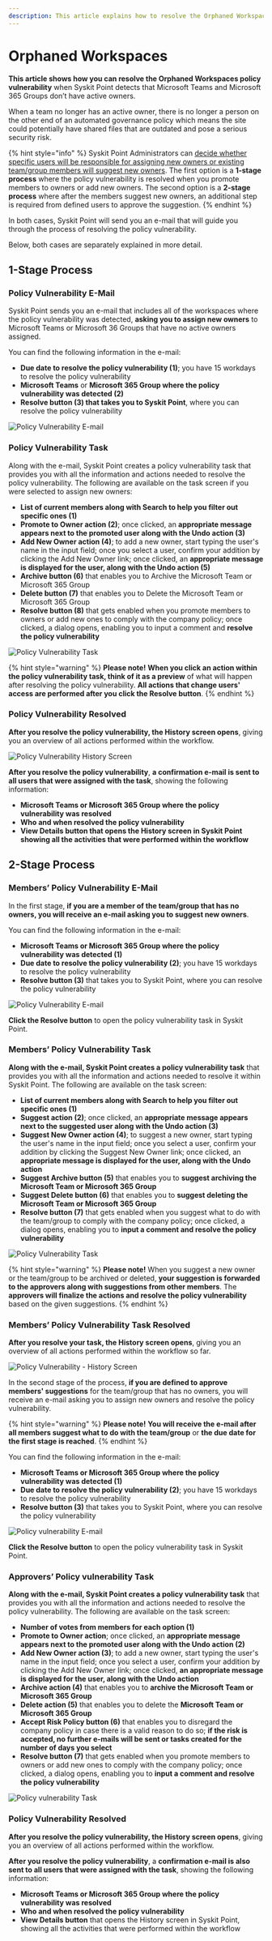 ```yaml
---
description: This article explains how to resolve the Orphaned Workspaces policy vulnerability in Syskit Point.
---
```


# Orphaned Workspaces

**This article shows how you can resolve the Orphaned Workspaces policy vulnerability** when Syskit Point detects that Microsoft Teams and Microsoft 365 Groups don’t have active owners. 

When a team no longer has an active owner, there is no longer a person on the other end of an automated governance policy which means the site could potentially have shared files that are outdated and pose a serious security risk. 

{% hint style="info" %}
Syskit Point Administrators can [decide whether specific users will be responsible for assigning new owners or existing team/group members will suggest new owners](set-up-policies.md).
The first option is a **1-stage process** where the policy vulnerability is resolved when you promote members to owners or add new owners.
The second option is a **2-stage process** where after the members suggest new owners, an additional step is required from defined users to approve the suggestion. 
{% endhint %}

In both cases, Syskit Point will send you an e-mail that will guide you through the process of resolving the policy vulnerability. 

Below, both cases are separately explained in more detail.

## 1-Stage Process

### Policy Vulnerability E-Mail

Syskit Point sends you an e-mail that includes all of the workspaces where the policy vulnerability was detected, **asking you to assign new owners** to Microsoft Teams or Microsoft 36 Groups that have no active owners assigned.

You can find the following information in the e-mail:
* **Due date to resolve the policy vulnerability (1)**; you have 15 workdays to resolve the policy vulnerability
* **Microsoft Teams** or **Microsoft 365 Group where the policy vulnerability was detected (2)**
* **Resolve button (3) that takes you to Syskit Point**, where you can resolve the policy vulnerability

![Policy Vulnerability E-mail](../../.gitbook/assets/orphaned-resources-assign-owners-email.png)

### Policy Vulnerability Task

Along with the e-mail, Syskit Point creates a policy vulnerability task that provides you with all the information and actions needed to resolve the policy vulnerability. 
The following are available on the task screen if you were selected to assign new owners:
* **List of current members along with Search to help you filter out specific ones (1)**
* **Promote to Owner action (2)**; once clicked, an **appropriate message appears next to the promoted user along with the Undo action (3)**
* **Add New Owner action (4)**; to add a new owner, start typing the user's name in the input field; once you select a user, confirm your addition by clicking the Add New Owner link; once clicked, an **appropriate message is displayed for the user, along with the Undo action (5)**
* **Archive button (6)** that enables you to Archive the Microsoft Team or Microsoft 365 Group
* **Delete button (7)** that enables you to Delete the Microsoft Team or Microsoft 365 Group
* **Resolve button (8)** that gets enabled when you promote members to owners or add new ones to comply with the company policy; once clicked, a dialog opens, enabling you to input a comment and **resolve the policy vulnerability**

![Policy Vulnerability Task](../../.gitbook/assets/orphaned-resources-policy-violation-task.png)

{% hint style="warning" %}
**Please note!**
**When you click an action within the policy vulnerability task, think of it as a preview** of what will happen after resolving the policy vulnerability.
**All actions that change users' access are performed after you click the Resolve button**. 
{% endhint %}

### Policy Vulnerability Resolved

**After you resolve the policy vulnerability, the History screen opens**, giving you an overview of all actions performed within the workflow.

![Policy Vulnerability History Screen](../../.gitbook/assets/orphaned-resources-policy-history-screen.png)

**After you resolve the policy vulnerability**, **a confirmation e-mail is sent to all users that were assigned with the task**, showing the following information:
* **Microsoft Teams or Microsoft 365 Group where the policy vulnerability was resolved**
* **Who and when resolved the policy vulnerability**
* **View Details button that opens the History screen in Syskit Point showing all the activities that were performed within the workflow**

## 2-Stage Process

### Members’ Policy Vulnerability E-Mail

In the first stage, **if you are a member of the team/group that has no owners, you will receive an e-mail asking you to suggest new owners**. 

You can find the following information in the e-mail:
* **Microsoft Teams or Microsoft 365 Group where the policy vulnerability was detected (1)**
* **Due date to resolve the policy vulnerability (2)**; you have 15 workdays to resolve the policy vulnerability
* **Resolve button (3)** that takes you to Syskit Point, where you can resolve the policy vulnerability

![Policy Vulnerability E-mail](../../.gitbook/assets/orphaned-resources-assign-owners-email.png)

**Click the Resolve button** to open the policy vulnerability task in Syskit Point.

### Members’ Policy Vulnerability Task

**Along with the e-mail, Syskit Point creates a policy vulnerability task** that provides you with all the information and actions needed to resolve it within Syskit Point. 
The following are available on the task screen:
* **List of current members along with Search to help you filter out specific ones (1)**
* **Suggest action (2)**; once clicked, an **appropriate message appears next to the suggested user along with the Undo action (3)**
* **Suggest New Owner action (4)**; to suggest a new owner, start typing the user's name in the input field; once you select a user, confirm your addition by clicking the Suggest New Owner link; once clicked, an **appropriate message is displayed for the user, along with the Undo action**
* **Suggest Archive button (5)** that enables you to **suggest archiving the Microsoft Team or Microsoft 365 Group**
* **Suggest Delete button (6)** that enables you to **suggest deleting the Microsoft Team or Microsoft 365 Group**
* **Resolve button (7)** that gets enabled when you suggest what to do with the team/group to comply with the company policy; once clicked, a dialog opens, enabling you to **input a comment and resolve the policy vulnerability**

![Policy Vulnerability Task](../../.gitbook/assets/orphaned-resources-policy-violation-task-member.png)

{% hint style="warning" %}
**Please note!**
When you suggest a new owner or the team/group to be archived or deleted, **your suggestion is forwarded to the approvers along with suggestions from other members**. The **approvers will finalize the actions and resolve the policy vulnerability** based on the given suggestions. 
{% endhint %}

### Members’ Policy Vulnerability Task Resolved

**After you resolve your task, the History screen opens**, giving you an overview of all actions performed within the workflow so far.

![Policy Vulnerability - History Screen](../../.gitbook/assets/orphaned-resources-policy-history-screen-suggested.png)

In the second stage of the process, **if you are defined to approve members' suggestions** for the team/group that has no owners, you will receive an e-mail asking you to assign new owners and resolve the policy vulnerability. 

{% hint style="warning" %}
**Please note!**
**You will receive the e-mail after all members suggest what to do with the team/group** or **the due date for the first stage is reached**.
{% endhint %}

You can find the following information in the e-mail:
* **Microsoft Teams or Microsoft 365 Group where the policy vulnerability was detected (1)**
* **Due date to resolve the policy vulnerability (2)**; you have 15 workdays to resolve the policy vulnerability
* **Resolve button (3)** that takes you to Syskit Point, where you can resolve the policy vulnerability

![Policy vulnerability E-mail](../../.gitbook/assets/orphaned-resources-assign-owners-email-approvers.png)

**Click the Resolve button** to open the policy vulnerability task in Syskit Point.

### Approvers’ Policy vulnerability Task

**Along with the e-mail, Syskit Point creates a policy vulnerability task** that provides you with all the information and actions needed to resolve the policy vulnerability. 
The following are available on the task screen:
* **Number of votes from members for each option (1)**
* **Promote to Owner action**; once clicked, an **appropriate message appears next to the promoted user along with the Undo action (2)**
* **Add New Owner action (3)**; to add a new owner, start typing the user's name in the input field; once you select a user, confirm your addition by clicking the Add New Owner link; once clicked, **an appropriate message is displayed for the user, along with the Undo action**
* **Archive action (4)** that enables you to **archive the Microsoft Team or Microsoft 365 Group**
* **Delete action (5)** that enables you to delete the **Microsoft Team or Microsoft 365 Group**
* **Accept Risk Policy button (6)** that enables you to disregard the company policy in case there is a valid reason to do so; **if the risk is accepted, no further e-mails will be sent or tasks created for the number of days you select**
* **Resolve button (7)** that gets enabled when you promote members to owners or add new ones to comply with the company policy; once clicked, a dialog opens, enabling you to **input a comment and resolve the policy vulnerability**

![Policy vulnerability Task](../../.gitbook/assets/orphaned-resources-policy-violation-task-approver.png)

### Policy Vulnerability Resolved

**After you resolve the policy vulnerability, the History screen opens**, giving you an overview of all actions performed within the workflow.

**After you resolve the policy vulnerability**, a **confirmation e-mail is also sent to all users that were assigned with the task**, showing the following information:
* **Microsoft Teams or Microsoft 365 Group where the policy vulnerability was resolved**
* **Who and when resolved the policy vulnerability**
* **View Details button** that opens the History screen in Syskit Point, showing all the activities that were performed within the workflow

